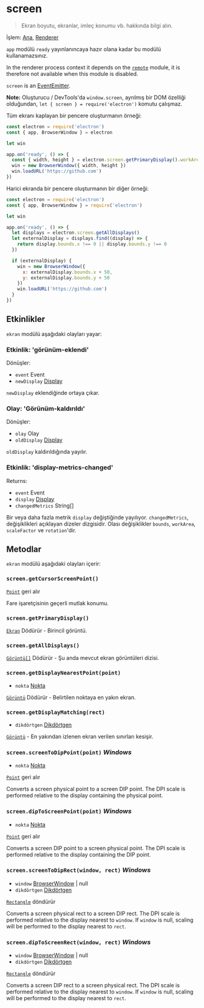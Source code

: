 # screen

> Ekran boyutu, ekranlar, imleç konumu vb. hakkında bilgi alın.

İşlem: [Ana](../glossary.md#main-process), [Renderer](../glossary.md#renderer-process)

`app` modülü `ready` yayınlanıncaya hazır olana kadar bu modülü kullanamazsınız.

In the renderer process context it depends on the [`remote`](remote.md) module, it is therefore not available when this module is disabled.

`screen` is an [EventEmitter](https://nodejs.org/api/events.html#events_class_eventemitter).

**Note:** Oluşturucu / DevTools'da `window.screen`, ayrılmış bir DOM özelliği olduğundan, `let { screen } = require('electron')` komutu çalışmaz.

Tüm ekranı kaplayan bir pencere oluşturmanın örneği:

```javascript
const electron = require('electron')
const { app, BrowserWindow } = electron

let win

app.on('ready', () => {
  const { width, height } = electron.screen.getPrimaryDisplay().workAreaSize
  win = new BrowserWindow({ width, height })
  win.loadURL('https://github.com')
})
```

Harici ekranda bir pencere oluşturmanın bir diğer örneği:

```javascript
const electron = require('electron')
const { app, BrowserWindow } = require('electron')

let win

app.on('ready', () => {
  let displays = electron.screen.getAllDisplays()
  let externalDisplay = displays.find((display) => {
    return display.bounds.x !== 0 || display.bounds.y !== 0
  })

  if (externalDisplay) {
    win = new BrowserWindow({
      x: externalDisplay.bounds.x + 50,
      y: externalDisplay.bounds.y + 50
    })
    win.loadURL('https://github.com')
  }
})
```

## Etkinlikler

`ekran` modülü aşağıdaki olayları yayar:

### Etkinlik: 'görünüm-eklendi'

Dönüşler:

* `event` Event
* `newDisplay` [Display](structures/display.md)

`newDisplay` eklendiğinde ortaya çıkar.

### Olay: 'Görünüm-kaldırıldı'

Dönüşler:

* `olay` Olay
* `oldDisplay` [Display](structures/display.md)

`oldDisplay` kaldırıldığında yayılır.

### Etkinlik: 'display-metrics-changed'

Returns:

* `event` Event
* `display` [Display](structures/display.md)
* `changedMetrics` String[]

Bir veya daha fazla metrik `display` değiştiğinde yayılıyor. `changedMetrics`, değişiklikleri açıklayan dizeler dizgisidir. Olası değişiklikler `bounds`, `workArea`, `scaleFactor` ve `rotation`'dir.

## Metodlar

`ekran` modülü aşağıdaki olayları içerir:

### `screen.getCursorScreenPoint()`

[`Point`](structures/point.md) geri alır

Fare işaretçisinin geçerli mutlak konumu.

### `screen.getPrimaryDisplay()`

[`Ekran`](structures/display.md) Dödürür - Birincil görüntü.

### `screen.getAllDisplays()`

[`Görüntü[]`](structures/display.md) Dödürür - Şu anda mevcut ekran görüntüleri dizisi.

### `screen.getDisplayNearestPoint(point)`

* `nokta` [Nokta](structures/point.md)

[`Görüntü`](structures/display.md) Dödürür - Belirtilen noktaya en yakın ekran.

### `screen.getDisplayMatching(rect)`

* `dikdörtgen` [Dikdörtgen](structures/rectangle.md)

[`Görüntü`](structures/display.md) - En yakından izlenen ekran verilen sınırları kesişir.

### `screen.screenToDipPoint(point)` *Windows*

* `nokta` [Nokta](structures/point.md)

[`Point`](structures/point.md) geri alır

Converts a screen physical point to a screen DIP point. The DPI scale is performed relative to the display containing the physical point.

### `screen.dipToScreenPoint(point)` *Windows*

* `nokta` [Nokta](structures/point.md)

[`Point`](structures/point.md) geri alır

Converts a screen DIP point to a screen physical point. The DPI scale is performed relative to the display containing the DIP point.

### `screen.screenToDipRect(window, rect)` *Windows*

* `window` [BrowserWindow](browser-window.md) | null
* `dikdörtgen` [Dikdörtgen](structures/rectangle.md)

[`Rectangle`](structures/rectangle.md) döndürür

Converts a screen physical rect to a screen DIP rect. The DPI scale is performed relative to the display nearest to `window`. If `window` is null, scaling will be performed to the display nearest to `rect`.

### `screen.dipToScreenRect(window, rect)` *Windows*

* `window` [BrowserWindow](browser-window.md) | null
* `dikdörtgen` [Dikdörtgen](structures/rectangle.md)

[`Rectangle`](structures/rectangle.md) döndürür

Converts a screen DIP rect to a screen physical rect. The DPI scale is performed relative to the display nearest to `window`. If `window` is null, scaling will be performed to the display nearest to `rect`.